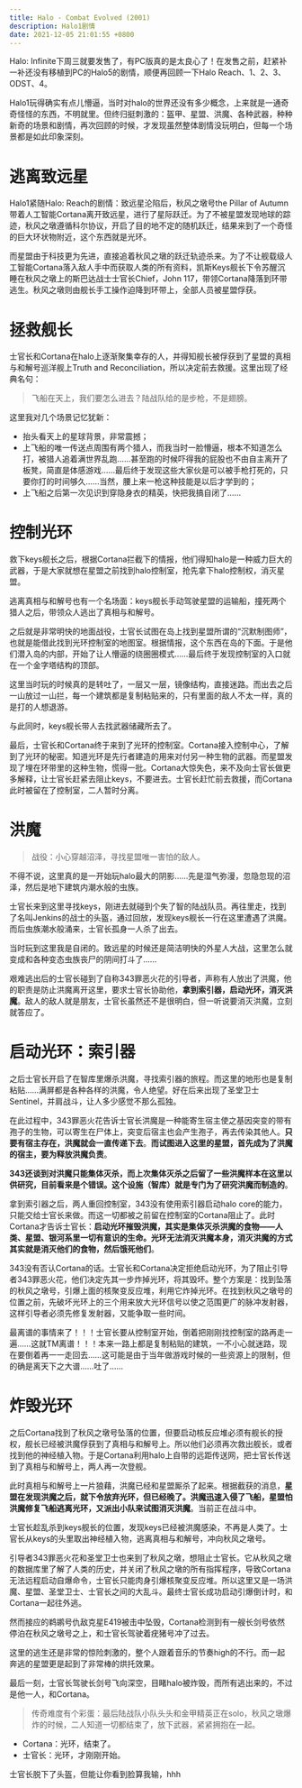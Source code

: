 ```yaml
---
title: Halo - Combat Evolved (2001)
description: Halo1剧情
date: 2021-12-05 21:01:55 +0800
---
```


Halo: Infinite下周三就要发售了，有PC版真的是太良心了！在发售之前，赶紧补一补还没有移植到PC的Halo5的剧情，顺便再回顾一下Halo Reach、1、2、3、ODST、4。

Halo1玩得确实有点儿懵逼，当时对halo的世界还没有多少概念，上来就是一通奇奇怪怪的东西，不明就里。但终归挺刺激的：盔甲、星盟、洪魔、各种武器，种种新奇的场景和剧情，再次回顾的时候，才发现虽然整体剧情没玩明白，但每一个场景都是如此印象深刻。

# 逃离致远星
Halo1紧随Halo: Reach的剧情：致远星沦陷后，秋风之墩号the Pillar of Autumn带着人工智能Cortana离开致远星，进行了星际跃迁。为了不被星盟发现地球的踪迹，秋风之墩遵循科尔协议，开启了目的地不定的随机跃迁，结果来到了一个奇怪的巨大环状物附近，这个东西就是光环。

而星盟由于科技更为先进，直接追着秋风之墩的跃迁轨迹杀来。为了不让舰载级人工智能Cortana落入敌人手中而获取人类的所有资料，凯斯Keys舰长下令苏醒沉睡在秋风之墩上的斯巴达战士士官长Chief，John 117，带领Cortana降落到环带逃生。秋风之墩则由舰长手工操作迫降到环带上，全部人员被星盟俘获。

# 拯救舰长
士官长和Cortana在halo上逐渐聚集幸存的人，并得知舰长被俘获到了星盟的真相与和解号巡洋舰上Truth and Reconciliation，所以决定前去救援。这里出现了经典名句：
> 飞船在天上，我们要怎么进去？陆战队给的是步枪，不是翅膀。

这里我对几个场景记忆犹新：
- 抬头看天上的星球背景，非常震撼；
- 上飞船的唯一传送点周围有两个猎人，而我当时一脸懵逼，根本不知道怎么打，被猎人追着满世界乱跑……甚至跑的时候吓得我的屁股也不由自主离开了板凳，简直是体感游戏……最后终于发现这些大家伙是可以被手枪打死的，只要你打的时间够久……当然，腰上来一枪这种技能是以后才学到的；
- 上飞船之后第一次见识到穿隐身衣的精英，快把我搞自闭了……

# 控制光环
救下keys舰长之后，根据Cortana拦截下的情报，他们得知halo是一种威力巨大的武器，于是大家就想在星盟之前找到halo控制室，抢先拿下halo控制权，消灭星盟。

逃离真相与和解号也有一个名场面：keys舰长手动驾驶星盟的运输船，撞死两个猎人之后，带领众人逃出了真相与和解号。

之后就是非常明快的地面战役，士官长试图在岛上找到星盟所谓的“沉默制图师”，也就是能借此找到光环控制室的地图室。根据情报，这个东西在岛的下面。于是他们潜入岛的内部，开始了让人懵逼的绕圈圈模式……最后终于发现控制室的入口就在一个金字塔结构的顶部。

这里当时玩的时候真的是转吐了，一层又一层，镜像结构，直接迷路。而出去之后一山放过一山拦，每一个建筑都是复制粘贴来的，只有里面的敌人不太一样，真的是打的人想退游。

与此同时，keys舰长带人去找武器储藏所去了。

最后，士官长和Cortana终于来到了光环的控制室。Cortana接入控制中心，了解到了光环的秘密。知道光环是先行者建造的用来对付另一种生物的武器。而星盟发现了埋在环带里的这种生物，慌得一批。Cortana大惊失色，来不及向士官长做更多解释，让士官长赶紧去阻止keys，不要进去。士官长赶忙前去救援，而Cortana此时被留在了控制室，二人暂时分离。

# 洪魔
> 战役：小心穿越沼泽，寻找星盟唯一害怕的敌人。

不得不说，这里真的是一开始玩halo最大的阴影……先是湿气弥漫，忽隐忽现的沼泽，然后是地下建筑内潮水般的虫族。

士官长来到这里寻找keys，刚进去就碰到个失了智的陆战队员。再往里走，找到了名叫Jenkins的战士的头盔，通过回放，发现keys舰长一行在这里遭遇了洪魔。而后虫族潮水般涌来，士官长孤身一人杀了出去。

当时玩到这里我是自闭的。致远星的时候还是简洁明快的外星人大战，这里怎么就变成和各种变态虫族丧尸的阴间打斗了……

艰难逃出后的士官长碰到了自称343罪恶火花的引导者，声称有人放出了洪魔，他的职责是防止洪魔离开这里，要求士官长协助他，**拿到索引器，启动光环，消灭洪魔**。敌人的敌人就是朋友，士官长虽然还不是很明白，但一听说要消灭洪魔，立刻就答应了。

# 启动光环：索引器
之后士官长开启了在智库里爆杀洪魔，寻找索引器的旅程。而这里的地形也是复制粘贴……满屏都是各种各样的洪魔，令人绝望。好在后来出现了圣堂卫士Sentinel，并肩战斗，让人多少感觉不那么孤独。

在此过程中，343罪恶火花告诉士官长洪魔是一种能寄生宿主使之基因突变的带有孢子的生物，可以寄生在尸体上，突变后宿主也会产生孢子，再去传染其他人。**只要有宿主存在，洪魔就会一直传递下去**。**而试图进入这里的星盟，首先成为了洪魔的宿主，要为释放洪魔负责**。

**343还谈到对洪魔只能集体灭杀，而上次集体灭杀之后留了一些洪魔样本在这里以供研究，目前看来是个错误。这个设施（智库）就是专门为了研究洪魔而制造的**。

拿到索引器之后，两人重回控制室，343没有使用索引器启动halo core的能力，只能交给士官长来做。而这一切都被之前留在控制室的Cortana阻止了。此时Cortana才告诉士官长：**启动光环摧毁洪魔，其实是集体灭杀洪魔的食物——人类、星盟、银河系里一切有意识的生命。光环无法消灭洪魔本身，消灭洪魔的方式其实就是消灭他们的食物，然后饿死他们**。

343没有否认Cortana的话。士官长和Cortana决定拒绝启动光环，为了阻止引导者343罪恶火花，他们决定先其一步炸掉光环，将其毁坏。整个方案是：找到坠落的秋风之墩号，引爆上面的核聚变反应堆，利用它炸掉光环。在找到秋风之墩号的位置之前，先破坏光环上的三个用来放大光环信号以使之范围更广的脉冲发射器，这样引导者必须先修复发射器，又能争取一些时间。

最离谱的事情来了！！！士官长要从控制室开始，倒着把刚刚找控制室的路再走一遍……这就TM离谱！！！本来一路上都是复制粘贴的建筑，一不小心就迷路，现在要倒着再一一走回去……这可能是由于当年做游戏时候的一些资源上的限制，但的确是离天下之大谱……吐了……

# 炸毁光环
之后Cortana找到了秋风之墩号坠落的位置，但要启动核反应堆必须有舰长的授权，舰长已经被洪魔俘获到了真相与和解号上。所以他们必须再次救出舰长，或者找到他的神经植入物。于是Cortana利用halo上自带的远距传送网，把士官长传送到了真相与和解号上，两人再一次登舰。

此时真相与和解号上一片狼藉，洪魔已经和星盟厮杀了起来。根据截获的消息，**星盟在发现洪魔之后，就下令放弃光环，但已经晚了。洪魔迅速入侵了飞船，星盟怕洪魔修复飞船逃离光环，又派出小队来试图消灭洪魔**。当前正在战斗中。

士官长趁乱杀到keys舰长的位置，发现keys已经被洪魔感染，不再是人类了。士官长从keys的头里取出神经植入物，逃离真相与和解号，冲向秋风之墩号。

引导者343罪恶火花和圣堂卫士也来到了秋风之墩，想阻止士官长。它从秋风之墩的数据库里了解了人类的历史，并关闭了秋风之墩的所有指挥程序，导致Cortana无法远程启动自爆命令，士官长只能肉身引爆核聚变反应堆。所以这里又是一场洪魔、星盟、圣堂卫士、士官长之间的大乱斗。最终士官长成功启动引爆倒计时，和Cortana一起往外逃。

然而接应的鹈鹕号仇敌克星E419被击中坠毁，Cortana检测到有一艘长剑号依然停泊在秋风之墩号之上，和士官长驾驶着疣猪号冲了过去。

这里的逃生还是非常的惊险刺激的，整个人跟着音乐的节奏high的不行。而一起奔逃的星盟更是起到了非常棒的烘托效果。

最后一刻，士官长驾驶长剑号飞向深空，目睹halo被炸毁，而所有逃出来的，不过是他一人，和Cortana。

> 传奇难度有个彩蛋：最后陆战队小队头头和金甲精英正在solo，秋风之墩爆炸的时候，二人知道一切都结束了，放下武器，紧紧拥抱在一起。

- Cortana：光环，结束了。
- 士官长：光环，才刚刚开始。

士官长脱下了头盔，但能让你看到脸算我输，hhh

